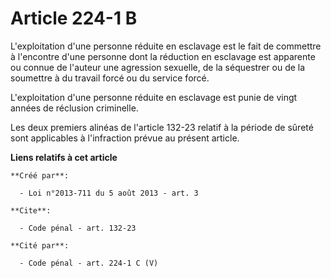 # Article 224-1 B

L'exploitation d'une personne réduite en esclavage est le fait de commettre à l'encontre d'une personne dont la réduction en
esclavage est apparente ou connue de l'auteur une agression sexuelle, de la séquestrer ou de la soumettre à du travail forcé
ou du service forcé. 

L'exploitation d'une personne réduite en esclavage est punie de vingt années de réclusion criminelle. 

Les deux premiers alinéas de l'article 132-23 relatif à la période de sûreté sont applicables à l'infraction prévue au
présent article.

**Liens relatifs à cet article**

	**Créé par**:

	  - Loi n°2013-711 du 5 août 2013 - art. 3

	**Cite**:

	  - Code pénal - art. 132-23

	**Cité par**:

	  - Code pénal - art. 224-1 C (V)
